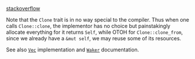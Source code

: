 [stackoverflow](https://stackoverflow.com/questions/56464300)

Note that the `Clone` trait is in no way special to the compiler.
Thus when one calls `Clone::clone`, the implementor has no choice but painstakingly allocate everything for it returns `Self`, while OTOH for `Clone::clone_from`, since we already have a `&mut self`, we may reuse some of its resources.

See also [`Vec`](https://github.com/rust-lang/rust/blob/f5d3fe273b8b9e7125bf8856d44793b6cc4b6735/library/alloc/src/slice.rs#L811-L825) implementation and [`Waker`](https://doc.rust-lang.org/std/task/struct.Waker.html#impl-Clone-for-Waker) documentation.
